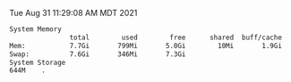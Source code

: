 Tue Aug 31 11:29:08 AM MDT 2021
```bash
System Memory
               total        used        free      shared  buff/cache   available
Mem:           7.7Gi       799Mi       5.0Gi        10Mi       1.9Gi       6.6Gi
Swap:          7.6Gi       346Mi       7.3Gi
System Storage
644M	.
```
